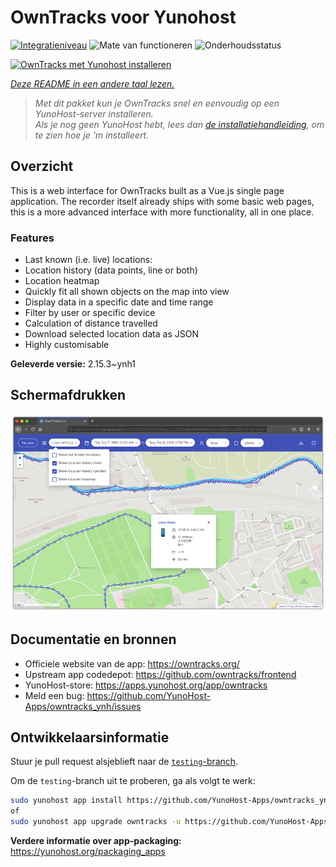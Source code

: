 <!--
NB: Deze README is automatisch gegenereerd door <https://github.com/YunoHost/apps/tree/master/tools/readme_generator>
Hij mag NIET handmatig aangepast worden.
-->

# OwnTracks voor Yunohost

[![Integratieniveau](https://apps.yunohost.org/badge/integration/owntracks)](https://ci-apps.yunohost.org/ci/apps/owntracks/)
![Mate van functioneren](https://apps.yunohost.org/badge/state/owntracks)
![Onderhoudsstatus](https://apps.yunohost.org/badge/maintained/owntracks)

[![OwnTracks met Yunohost installeren](https://install-app.yunohost.org/install-with-yunohost.svg)](https://install-app.yunohost.org/?app=owntracks)

*[Deze README in een andere taal lezen.](./ALL_README.md)*

> *Met dit pakket kun je OwnTracks snel en eenvoudig op een YunoHost-server installeren.*  
> *Als je nog geen YunoHost hebt, lees dan [de installatiehandleiding](https://yunohost.org/install), om te zien hoe je 'm installeert.*

## Overzicht

This is a web interface for OwnTracks built as a Vue.js single page application. The recorder itself already ships with some basic web pages, this is a more advanced interface with more functionality, all in one place.

### Features

- Last known (i.e. live) locations:
- Location history (data points, line or both)
- Location heatmap
- Quickly fit all shown objects on the map into view
- Display data in a specific date and time range
- Filter by user or specific device
- Calculation of distance travelled
- Download selected location data as JSON
- Highly customisable


**Geleverde versie:** 2.15.3~ynh1

## Schermafdrukken

![Schermafdrukken van OwnTracks](./doc/screenshots/screenshot.png)

## Documentatie en bronnen

- Officiele website van de app: <https://owntracks.org/>
- Upstream app codedepot: <https://github.com/owntracks/frontend>
- YunoHost-store: <https://apps.yunohost.org/app/owntracks>
- Meld een bug: <https://github.com/YunoHost-Apps/owntracks_ynh/issues>

## Ontwikkelaarsinformatie

Stuur je pull request alsjeblieft naar de [`testing`-branch](https://github.com/YunoHost-Apps/owntracks_ynh/tree/testing).

Om de `testing`-branch uit te proberen, ga als volgt te werk:

```bash
sudo yunohost app install https://github.com/YunoHost-Apps/owntracks_ynh/tree/testing --debug
of
sudo yunohost app upgrade owntracks -u https://github.com/YunoHost-Apps/owntracks_ynh/tree/testing --debug
```

**Verdere informatie over app-packaging:** <https://yunohost.org/packaging_apps>
